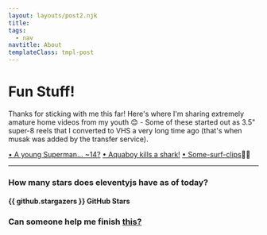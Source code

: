 ```yaml
---
layout: layouts/post2.njk
title:
tags:
  - nav
navtitle: About
templateClass: tmpl-post
---
```


<style>
.about-page a {
  color: var(--primary-color);
  font-weight: 700;
}
</style>

# Fun Stuff!

Thanks for sticking with me this far! Here's where I'm sharing extremely amature home videos from my youth 😊 - Some of these started out as 3.5" super-8 reels that I converted to VHS a very long time ago (that's when musak was added by the transfer service).

[• A young Superman... ~14?](/img/superman.mp4)
[• Aquaboy kills a shark!](/img/aquaboy.mp4)
[• Some-surf-clips](/img/sm-barrel-and-lane.mp4)🏄‍♂️

<!-- Featuring magic in the dark, young Superman, and Aquaboy killing a shark! -->

<!-- <video width="800" controls>
  <source src="/videos/home-movies-and-surf_1.mp4" type="video/mp4">
</video>

<video width="800" controls>
<source src="/img/me-surfing_2019.mp4" type="videp/mp4">
</video> -->
<hr>

### How many stars does eleventyjs have as of today?
<p id="date"></p>

#### {{ github.stargazers }} GitHub Stars

### Can someone help me finish [this?](https://github.com/matto2/convert-a-theme_to11ty)




